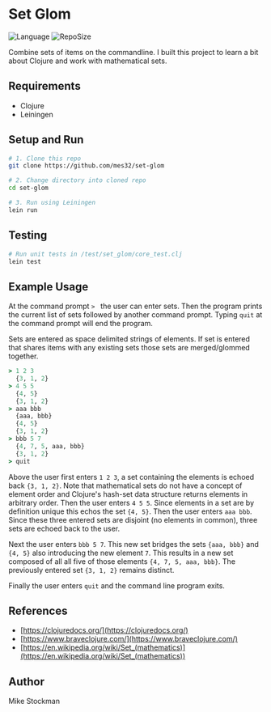 # Set Glom

![Language](https://img.shields.io/github/languages/top/mes32/set-glom.svg?style=flat-square) ![RepoSize](https://img.shields.io/github/repo-size/mes32/set-glom.svg?style=flat-square)

Combine sets of items on the commandline. I built this project to learn a bit about Clojure and work with mathematical sets.

## Requirements
- Clojure
- Leiningen

## Setup and Run
```bash
# 1. Clone this repo 
git clone https://github.com/mes32/set-glom

# 2. Change directory into cloned repo
cd set-glom

# 3. Run using Leiningen
lein run
```

## Testing
```bash
# Run unit tests in /test/set_glom/core_test.clj
lein test
```

## Example Usage
At the command prompt `> ` the user can enter sets. Then the program prints the current list of sets followed by another command prompt. Typing `quit` at the command prompt will end the program.

Sets are entered as space delimited strings of elements. If set is entered that shares items with any existing sets those sets are merged/glommed together.

```clojure
> 1 2 3
  {3, 1, 2}
> 4 5 5
  {4, 5}
  {3, 1, 2}
> aaa bbb
  {aaa, bbb}
  {4, 5}
  {3, 1, 2}
> bbb 5 7
  {4, 7, 5, aaa, bbb}
  {3, 1, 2}
> quit
```

Above the user first enters `1 2 3`, a set containing the elements is echoed back `{3, 1, 2}`. Note that mathematical sets do not have a concept of element order and Clojure's hash-set data structure returns elements in arbitrary order. Then the user enters `4 5 5`. Since elements in a set are by definition unique this echos the set `{4, 5}`. Then the user enters `aaa bbb`. Since these three entered sets are disjoint (no elements in common), three sets are echoed back to the user.

Next the user enters `bbb 5 7`. This new set bridges the sets `{aaa, bbb}` and `{4, 5}` also introducing the new element `7`. This results in a new set composed of all all five of those elements `{4, 7, 5, aaa, bbb}`. The previously entered set `{3, 1, 2}` remains distinct.

Finally the user enters `quit` and the command line program exits.

## References
- [https://clojuredocs.org/](https://clojuredocs.org/)
- [https://www.braveclojure.com/](https://www.braveclojure.com/)
- [https://en.wikipedia.org/wiki/Set_(mathematics)](https://en.wikipedia.org/wiki/Set_(mathematics))

## Author
Mike Stockman
